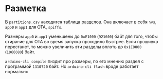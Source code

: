 # Разметка
В `partitions.csv` находится таблица разделов. Она включает в себя `nvs`,
`app0` и `app1` для OTA, `spiffs`.

Размеры `app0` и `app1` уменьшены до `0xE1000` (`921600`) байт для того, чтобы
стирание для OTA во время запуска проходило быстрее.
Если прошивка перестанет, то можно увеличить эти разделы вплоть до `0x1E0000` (`1966080`) байт.

`arduino-cli compile` пиздит про размеры, по его мнению раздел с программой `1310720` байт.
Но `arduino-cli flash` вроде работает нормально.
